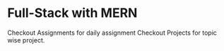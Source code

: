 # Full-Stack with MERN

Checkout Assignments for daily assignment
Checkout Projects for topic wise project.
